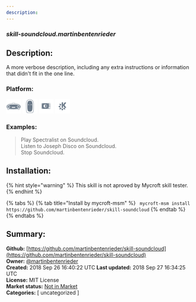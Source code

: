 ```yaml
---
description: 
---
```


### _skill-soundcloud.martinbentenrieder_  
## Description:  
A more verbose description, including any extra instructions or
information that didn't fit in the one line.  
  
### Platform:  
 ![Mark I](../.gitbook/assets/mark-1-icon.png)  ![Mark II](../.gitbook/assets/mark-2-icon.png)  ![Picroft](../.gitbook/assets/picroft-icon.png)  ![plasmoid](../.gitbook/assets/kde.png)   
### Examples:  
> Play Spectralist on Soundcloud.  
> Listen to Joseph Disco on Soundcloud.  
> Stop Soundcloud.  
  
## Installation:  
{% hint style="warning" %}
This skill is not aproved by Mycroft skill tester.
{% endhint %}
    
{% tabs %}
{% tab title="Install by mycroft-msm" %}
``` mycroft-msm install https://github.com/martinbentenrieder/skill-soundcloud```
{% endtab %}
  {% endtabs %}
    
## Summary:  
**Github:** [https://github.com/martinbentenrieder/skill-soundcloud](https://github.com/martinbentenrieder/skill-soundcloud)  
**Owner:** [@martinbentenrieder](https://github.com/martinbentenrieder)  
**Created:** 2018 Sep 26 16:40:22 UTC  **Last updated:** 2018 Sep 27 16:34:25 UTC  
**License:** MIT License  
**Market status:** [Not in Market](https://market.mycroft.ai/skill/)  
**Categories:** [ uncategorized ]   
